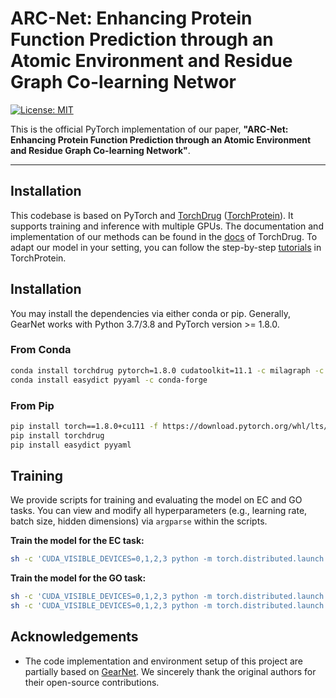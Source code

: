 # ARC-Net: Enhancing Protein Function Prediction through an Atomic Environment and Residue Graph Co-learning Networ

[![License: MIT](https://img.shields.io/badge/License-MIT-yellow.svg)](https://opensource.org/licenses/MIT)

This is the official PyTorch implementation of our paper, **"ARC-Net: Enhancing Protein Function Prediction through an Atomic Environment and Residue Graph Co-learning Network"**.

---

## Installation

This codebase is based on PyTorch and [TorchDrug] ([TorchProtein](https://torchprotein.ai)). 
It supports training and inference with multiple GPUs.
The documentation and implementation of our methods can be found in the [docs](https://torchdrug.ai/docs/) of TorchDrug.
To adapt our model in your setting, you can follow the step-by-step [tutorials](https://torchprotein.ai/tutorials) in TorchProtein.

[TorchDrug]: https://github.com/DeepGraphLearning/torchdrug

## Installation

You may install the dependencies via either conda or pip. Generally, GearNet works
with Python 3.7/3.8 and PyTorch version >= 1.8.0.

### From Conda

```bash
conda install torchdrug pytorch=1.8.0 cudatoolkit=11.1 -c milagraph -c pytorch-lts -c pyg -c conda-forge
conda install easydict pyyaml -c conda-forge
```

### From Pip

```bash
pip install torch==1.8.0+cu111 -f https://download.pytorch.org/whl/lts/1.8/torch_lts.html
pip install torchdrug
pip install easydict pyyaml
```


## Training

We provide scripts for training and evaluating the model on EC and GO tasks. You can view and modify all hyperparameters (e.g., learning rate, batch size, hidden dimensions) via `argparse` within the scripts.

**Train the model for the EC task:**
```bash
sh -c 'CUDA_VISIBLE_DEVICES=0,1,2,3 python -m torch.distributed.launch --nproc_per_node=4 main_ec.py'
```

**Train the model for the GO task:**
```bash
sh -c 'CUDA_VISIBLE_DEVICES=0,1,2,3 python -m torch.distributed.launch --nproc_per_node=4 main_go.py --go BP'
sh -c 'CUDA_VISIBLE_DEVICES=0,1,2,3 python -m torch.distributed.launch --nproc_per_node=4 main_go.py --go MF'
```



## Acknowledgements

* The code implementation and environment setup of this project are partially based on [GearNet](https://github.com/DeepGraphLearning/GearNet). We sincerely thank the original authors for their open-source contributions.
